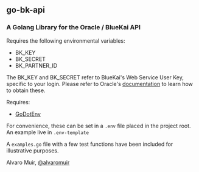 ## go-bk-api
### A Golang Library for the Oracle / BlueKai API


Requires the following environmental variables:

* BK_KEY
* BK_SECRET
* BK_PARTNER_ID

The BK_KEY and BK_SECRET refer to BlueKai's Web Service User Key, specific to your login. Please refer to Oracle's [documentation](http://docs.oracle.com/cloud/latest/marketingcs_gs/OMCDB/#Developers/api_reference.html) to learn how to obtain these.


Requires:
* [GoDotEnv](https://github.com/joho/godotenv)


For convenience, these can be set in a `.env` file placed in the project root. An example live in `.env-template`

A `examples.go` file with a few test functions have been included for illustrative purposes.

Alvaro Muir, [@alvaromuir](https://twitter.com/alvaromuir)
